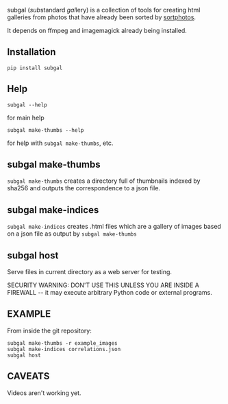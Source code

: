 subgal (*sub*standard *gal*lery) is a collection of tools for creating html
galleries from photos that have already been sorted by [sortphotos].

It depends on ffmpeg and imagemagick already being installed.


Installation
------------

    pip install subgal

Help
----

    subgal --help

for main help

    subgal make-thumbs --help

for help with `subgal make-thumbs`, etc.

subgal make-thumbs
------------------

`subgal make-thumbs` creates a directory full of thumbnails indexed by sha256 and outputs the correspondence to a json file.

subgal make-indices
-------------------

`subgal make-indices` creates .html files which are a gallery of images based on a json file as output by `subgal make-thumbs`

subgal host
-----------

Serve files in current directory as a web server
for testing.

SECURITY WARNING: DON'T USE THIS UNLESS YOU ARE INSIDE A FIREWALL
-- it may execute arbitrary Python code or external programs.

EXAMPLE
-------

From inside the git repository:

    subgal make-thumbs -r example_images
    subgal make-indices correlations.json
    subgal host


CAVEATS
-------

Videos aren't working yet.


[sortphotos]: https://github.com/andrewning/sortphotos
